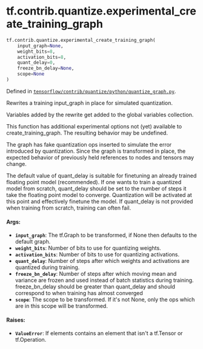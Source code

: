 <div itemscope itemtype="http://developers.google.com/ReferenceObject">
<meta itemprop="name" content="tf.contrib.quantize.experimental_create_training_graph" />
</div>

# tf.contrib.quantize.experimental_create_training_graph

``` python
tf.contrib.quantize.experimental_create_training_graph(
    input_graph=None,
    weight_bits=8,
    activation_bits=8,
    quant_delay=0,
    freeze_bn_delay=None,
    scope=None
)
```



Defined in [`tensorflow/contrib/quantize/python/quantize_graph.py`](https://www.tensorflow.org/code/tensorflow/contrib/quantize/python/quantize_graph.py).

Rewrites a training input_graph in place for simulated quantization.

Variables added by the rewrite get added to the global variables collection.

This function has additional experimental options not (yet) available to
create_training_graph. The resulting behavior may be undefined.

The graph has fake quantization ops inserted to simulate the error
introduced by quantization. Since the graph is transformed in place,
the expected behavior of previously held references to nodes and tensors may
change.

The default value of quant_delay is suitable for finetuning an already trained
floating point model (recommended).
If one wants to train a quantized model from scratch, quant_delay should be
set to the number of steps it take the floating point model to converge.
Quantization will be activated at this point and effectively finetune the
model. If quant_delay is not provided when training from scratch, training can
often fail.

#### Args:

* <b>`input_graph`</b>: The tf.Graph to be transformed, if None then defaults to the
    default graph.
* <b>`weight_bits`</b>: Number of bits to use for quantizing weights.
* <b>`activation_bits`</b>: Number of bits to use for quantizing activations.
* <b>`quant_delay`</b>: Number of steps after which weights and activations are
    quantized during training.
* <b>`freeze_bn_delay`</b>: Number of steps after which moving mean and variance are
    frozen and used instead of batch statistics during training.
    freeze_bn_delay should be greater than quant_delay and should correspond
    to when training has almost converged
* <b>`scope`</b>: The scope to be transformed. If it's not None, only the ops which
    are in this scope will be transformed.


#### Raises:

* <b>`ValueError`</b>: If elements contains an element that isn't a tf.Tensor or
      tf.Operation.